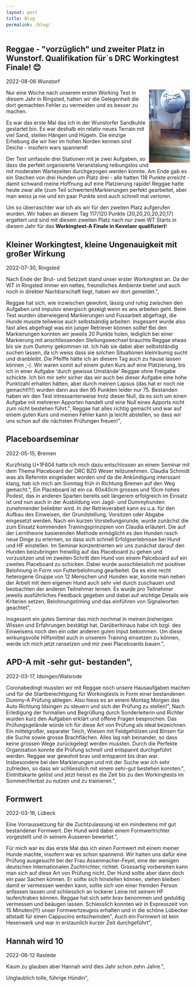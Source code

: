 ```yaml
---
layout: post
title: Blog
permalink: /blog/
---
```


## Reggae - "vorzüglich" und zweiter Platz in Wunstorf. Qualifikation für´s DRC Workingtest Finale! &#128522;
2022-08-06
Wunstorf

<img align="right" src="/assets/reggae-pokal-wunstorf.jpeg" height="200">
Nur eine Woche nach unserem ersten Working Test in diesem Jahr in Ringsted, hatten wir die Gelegenheit die dort gemachten Fehler zu vermeiden und es besser zu machen. 

Es war das erste Mal das ich in der Wunstorfer Sandkuhle gestartet bin. Es war deshalb ein relativ neues Terrain mit viel Sand, steilen Hängen und Hügeln. Die einzige Erhebung die wir hier im hohen Norden kennen sind Deiche - insofern wars spannend!
 
Der Test umfasste drei Stationen mit je zwei Aufgaben, so dass die perfekt organisierte Veranstalung reibungslos und mit moderaten Wartezeiten durchgezogen werden konnte. Am Ende gab es ein Stechen von drei Hunden um Platz drei - alle hatten 116 Punkte erreicht - damit schwand meine Hoffnung auf eine Platzierung rapide! Reggae hatte heute zwar alle (zum Teil schwerten)Markierungen perfekt gearbeitet, aber man weiss ja nie und ein paar Punkte sind auch schnell mal verloren. 

Um so überraschter war ich als wir für den zweiten Platz aufgerufen wurden. Wir haben an diesem Tag 117/120 Punkte (20,20,20,20,20,17) ergattert und sind
mit diesem zweiten Platz nach nur zwei WT Starts in diesem Jahr für das **Workingtest-A Finale in Kevelaer qualifiziert**!

## Kleiner Workingtest, kleine Ungenauigkeit mit großer Wirkung
2022-07-30, Ringsted

Nach Ende der Brut- und Setzzeit stand unser erster Workingtest an. Da der WT in Ringsted immer ein nettes, freundliches Ambiente bietet und auch noch in direkter Nachbarschaft liegt, haben wir dort gemeldet.",
    
Reggae hat sich, wie inzwischen gewohnt, lässig und ruhig zwischen den Aufgaben und impulsiv energisch gezeigt wenn es ans arbeiten geht. Beim Test wurden überwiegend Markierungen und Fussarbeit abgefragt, die Hunde musste teilweise auch selbstsändig arbeiten. Insgesamt wurde also fast alles abgefragt was ein junger Retriever können sollte! Bei den Markierungen konnten wir jeweils 20 Punkte holen, lediglich bei einer Markierung mit anschliessenden Stellungswechsel brauchte Reggae etwas bis sie zum Dummy gekommen ist. Ich hab sie dabei aber selbstständig suchen lassen, da ich weiss dass sie solchen Situationen kleinräumig sucht und dranbleibt. Die Pfeiffe hätte ich an diesem Tag auch zu hause lassen können ;-). Wir waren somit auf einem guten Kurs auf eine Platzierung, bis ich in einer Aufgabe 'durch gewisse Umstände' Reggae ohne Freigabe schickte. Ich bin mir sehr sicher das wir auch bei dieser Aufgabe eine hohe Punktzahl erhalten hätten, aber durch meinen Lapsus (das hat er noch nie gemacht!!!!) wurden dann aus den 95 Punkten leider nur 75. Bestanden haben wir den Test intressanterweise trotz dieser Null, da es sich um einen Aufgabe mit mehreren Apporten handelt und eine Null eines Apports nicht zum nicht bestehen führt.",
Reggae hat alles richtig gemacht und war auf einem guten Kurs und meinen Fehler kann ja leicht abstellen, so dass wir uns schon auf die nächsten Prüfungen freuen!",

## Placeboardseminar
2022-05-15, Bremen

Kurzfristig U+1F604 hatte ich mich dazu entschlossen an einem Seminar mit dem Thema Placeboard der DRC BZG Weser teilzunehmen. Claudia Schmidt was als Referntin eingeladen worden und da die Ankündigung interssant klang, hab ich mich am Sonntag früh in Richtung Bremen auf den Weg gemacht.",
Ein Placeboard ist ein ca. 60x40cm grosses und 10cm hohes Podest, das in anderen Sparten bereits seit längerem erfolgreich im Einsatz ist und nun auch in der Ausbildung von Jagd- und Dummyhunden zunehmender beliebter wird. In der Retrieverabeit kann es u.a. für den Aufbau des Einweisen, der Grundstellung, Vorsitzen oder Abgabe eingesetzt werden. Nach ein kurzen Vorstellungsrunde, wurde zunächst die zum Einsatz kommenden Trainingsprinzipien von Claudia erläutert. Die auf der Lerntheorie basierenden Methode ermöglicht es den Hunden rasch neue Dinge zu erlernen, so dass sich schnell Erfolgserlebnisse bei Hund und HF einstellen. Im Seminar konzentrierten wir uns zunächst darauf den Hunden beizubringen freiwillig auf das Placeboard zu gehen und vorzusitzen und im zweiten Schritt den Hund von einem Palceboard auf ein zweites Placeboard zu schicken. Dabei wurde ausschliesslich mit positiver Belohnung in Form von Futterbelohnung gearbeitet. Da es eine recht heterogene Gruppe von 12 Menschen und Hunden war, konnte man neben der Arbeit mit dem eigenen Hund auch sehr viel durch zuschauen und beobachten der anderen Teilnehmer lernen. Es wurde pro Teilnehmer jeweils ausführliches Feedback gegeben und dabei auf wichtige Details wie Kriterien setzen, Belohnungstiming und das einführen von Signalworten geachtet",

Insgesamt ein gutes Seminar das mich nochmal in meinen bisherigen Wissen und Erfahrungen bestätigt hat. Darüberhinaus habe ich bzgl. des Einweisens noch den ein oder anderen guten Input bekommen. Um diese wirkungsvolle Hilfsmittel auch in unserem Training einsetzen zu können, werde ich mich jetzt ransetzen und mir zwei Placeboards bauen.",

## APD-A mit -sehr gut- bestanden",
2022-03-17, Idsingen/Walsrode

Coronabedingt mussten wir mit Reggae noch unsere Hausaufgaben machen und für die Startberechtigung für Workingtests in Form einer bestandenen Dummy-A Prüfung ablegen. Also hiess es an einem Montag Morgen das Auto Richtung Idsingen zu steuern und sich der Prüfung zu stellen!",
Nach Erledigung der formalien und Begrüßung durch Sonderleiterin und Richter wurden kurz den Aufgaben erklärt und offene Fragen besprochen. Das Prüfungsgelände würde ich für diese Art von Prüfung als ideal bezeichnen. Ein mittelgroßer, separater Teich, Wiesen mit Feldgehölzen und Binsen für die Suche sowie grosse Brachflächen. Alles lag nah beinander, so dass keine grossen Wege zurückgelegt werden mussten. Durch die Perfekte Organisation konnte die Prüfung schnell und entspannt durchgeführt werden. Reggae war gewohnt brav und entspannt bis dran war. Insbesondere bei den Markierungen und mit der Suche war ich sehr zufrieden, so dass wir schliesslich mit einem sehr-gut bestehen konnten.",
Eintrittskarte gelöst und jetzt heisst es die Zeit bis zu den Workingtests im Sommer/Herbst zu nutzen und zu trainieren.",

## Formwert 
2022-03-16, Lübeck

Eine Vorraussetzung für die Zuchtzulassung ist ein mindestens mit gut bestandener Formwert. Der Hund wird dabei einem Formwertrichter vorgestellt und in seinem Äusseren bewertet.",

Für mich war es das erste Mal das ich einen Formwert mit einem meiner Hunde machte, insofern war es schon spannend. Wir hatten uns dafür eine Prüfung ausgesucht bei der Frau Assenmacher-Feyel, eine der wenigen deutschen Internationalen Zuchtrichter, richtet. Grossartig vorbereiten kann man sich auf diese Art von Prüfung nicht. Der Hund sollte aber dann doch ein paar Sachen können. Er sollte sich hinstellen können, stehen bleiben damit er vermessen werden kann, sollte sich von einer fremden Person anfassen lassen und schliesslich an lockerer Leine mit seinem HF laufen/traben können. Reggae hat sich sehr brav benommen und geduldig vermessen und beäugen lassen. Schiesslich konnten wir in Expresszeit von 15 Minuten(!!!) unser Formwertzeugnis erhalten und in die schöne Lübecker altstadt für einen Cappucino entschwinden",
Auch ein Formwert ist kein Hexenwerk und war in erstaunlich kurzer Zeit durchgeführt",

## Hannah wird 10 
2022-06-12 Rastede

Kaum zu glauben aber Hannah wird dies Jahr schon zehn Jahre.",

Unglaublich tolle, führige Hündin",
